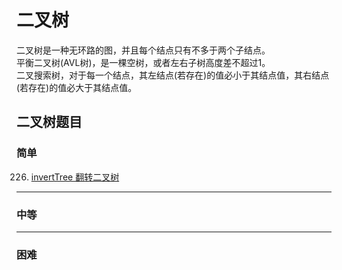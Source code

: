 # 二叉树
二叉树是一种无环路的图，并且每个结点只有不多于两个子结点。  
平衡二叉树(AVL树)，是一棵空树，或者左右子树高度差不超过1。  
二叉搜索树，对于每一个结点，其左结点(若存在)的值必小于其结点值，其右结点(若存在)的值必大于其结点值。  



## 二叉树题目

### 简单
226. [invertTree 翻转二叉树](https://github.com/Mathstarry/Leetcode/tree/master/problems/0226_invertTree)

---
### 中等


---
### 困难
